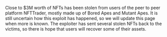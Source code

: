 Close to $3M worth of NFTs has been stolen from users of the peer to peer platform NFTTrader, mostly made up of Bored Apes and Mutant Apes. It is still uncertain how this exploit has happened, so we will update this page when more is known. The exploiter has sent several stolen NFTs back to the victims, so there is hope that users will recover some of their assets.
